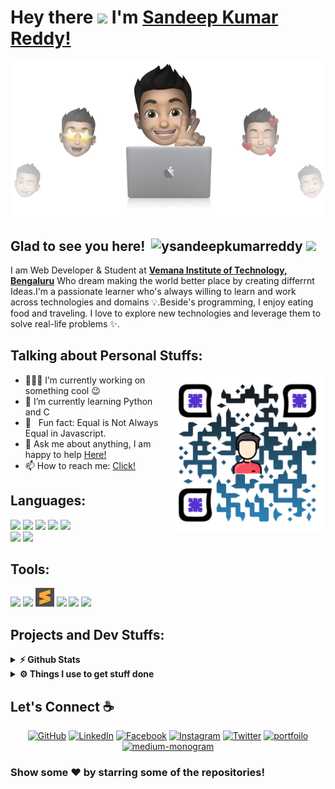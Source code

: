 # Hey there <img src="https://media.giphy.com/media/hvRJCLFzcasrR4ia7z/giphy.gif" width="38px"> I'm [Sandeep Kumar Reddy!](https://github.com/ysandeepkumarreddy/)

<p align="center">
  <img src="https://github.com/ysandeepkumarreddy/ysandeepkumarreddy/blob/main/cover-sandeep.png" />
</p>

## Glad to see you here! &nbsp;<img src="https://komarev.com/ghpvc/?username=ysandeepkumarreddy&label=Profile%20views&color=0e75b6&style=flat" alt="ysandeepkumarreddy" /> ![](https://img.shields.io/github/followers/ysandeepkumarreddy?label=Follow&style=social)

I am Web Developer & Student at **[Vemana Institute of Technology, Bengaluru](https://vemanait.edu.in/)** Who dream making the world better place by creating differrnt Ideas.I'm a passionate learner who's always willing to learn and work across technologies and domains 💡.Beside's programming, I enjoy eating food and traveling. I love to explore new technologies and leverage them to solve real-life problems ✨.

 
## Talking about Personal Stuffs:

<img align="right" alt="qr-code" src="https://github.com/ysandeepkumarreddy/ysandeepkumarreddy/blob/main/qr-code.svg?raw=true" width="250" height="250"/>

- 👨🏽‍💻 I’m currently working on something cool :wink:
- 🌱 I’m currently learning Python and C
- 👾 &nbsp; Fun fact: Equal is Not Always Equal in Javascript.
- 💬 Ask me about anything, I am happy to help [Here!](https://github.com/ysandeepkumarreddy/ysandeepkumarreddy/issues/1)
- 📫 How to reach me: [Click!](https://www.ysandeep.me/contact)


## Languages:
<code><a href="https://developer.mozilla.org/en-US/docs/Web/JavaScript" target="_blank"><img height="30" src="https://devicon.dev/devicon.git/icons/javascript/javascript-original.svg"></a></code>
<code><a href="https://www.w3schools.com/css/" target="_blank"><img height="30" src="https://devicon.dev/devicon.git/icons/css3/css3-original-wordmark.svg"></a></code>
<code><a href="https://www.w3.org/html/" target="_blank"><img height="30" src="https://devicon.dev/devicon.git/icons/html5/html5-original-wordmark.svg"></a></code>
<code><a href="https://www.w3schools.com/cpp/" target="_blank"><img height="30" src="https://devicon.dev/devicon.git/icons/cplusplus/cplusplus-original.svg"></a></code>
<code><a href="https://www.cprogramming.com/" target="_blank"><img height="30" src="https://devicon.dev/devicon.git/icons/c/c-original.svg"></a></code>
<code><a href="https://www.python.org" target="_blank"> <img height="30" src="https://devicons.github.io/devicon/devicon.git/icons/python/python-original.svg"></a></code>
<code><a href="https://git-scm.com/" target="_blank"><img height="30" src="https://devicon.dev/devicon.git/icons/git/git-original.svg"></a></code>

## Tools:

<code><a href="https://ubuntu.com/" target="_blank"><img height="30" src="https://devicon.dev/devicon.git/icons/ubuntu/ubuntu-plain.svg"></a></code>
<code><a href="https://visualstudio.microsoft.com/" target="_blank"><img height="30" src="https://devicon.dev/devicon.git/icons/visualstudio/visualstudio-plain.svg"></a></code>
<code><a href="https://www.sublimetext.com/" target="_blank"><img height="30" src="https://github.com/ysandeepkumarreddy/ysandeepkumarreddy/blob/main/Screenshot%20from%202020-12-04%2020-45-39.png"/></a></code>
<code><a href="https://www.gimp.org/" target="_blank"><img height="32" src="https://devicon.dev/devicon.git/icons/gimp/gimp-original.svg"></a></code>
<code><a href="https://www.darktable.org/" target="_blank"><img height="33" src="https://upload.wikimedia.org/wikipedia/commons/thumb/7/7b/Darktable_icon.svg/512px-Darktable_icon.svg.png"/></a></code>
<code><a href="https://www.netlify.com/" target="_blank"><img height="33" src="https://iconape.com/wp-content/png_logo_vector/netlify.png"/></a></code>

## Projects and Dev Stuffs:

 <details>
  <summary><b>⚡ Github Stats</b></summary>
 <img height="180em" src="https://github-readme-stats.vercel.app/api?username=ysandeepkumarreddy&show_icons=true&theme=gotham" /> 
<img height="180em" src="https://github-readme-stats.vercel.app/api/top-langs/?username=ysandeepkumarreddy&exclude_repo=KNN-Image-Classification&show_icons=true&theme=gotham&layout=compact&langs_count=8"/>  

![GitHub Streak](https://github-readme-streak-stats.herokuapp.com/?user=ysandeepkumarreddy&theme=highcontrast)

</details> 

 <details>	
  <br />
  <summary><b>⚙️ Things I use to get stuff done</b></summary>
  	<ul>
  	    <li><b>OS: </b>Windows 10 20H2 <img src="https://img.icons8.com/fluent/20/000000/windows-10.png"/> </li>
	    <li><b>Laptop: </b> Lenovo Yoga 500 14-ISK</li>
	    <li><b>Specs:</b> Intel i5 6200U | GeForce 920M | 8GB Ram | 480 GB SSD </li>
  	    <li><b>Browser: </b> Google Chrome <img src="https://img.icons8.com/color/20/000000/chrome--v1.png"/></li>
	    <li><b>Code Editor:</b> VSCode <img src="https://img.icons8.com/fluent/20/000000/visual-studio-code-2019.png"/> - The best editor out there</li>
	    <br/>
	</ul>	
</details>

## Let's Connect :coffee:
<p align="center">
	<a href="https://telegram.dog/ysandeepkumarreddy/" target="_blank"><img src="https://img.icons8.com/bubbles/50/000000/telegram-app.png" alt="GitHub"/></a>
	<a href="https://www.linkedin.com/in/ysandeepkumarreddy/" target="_blank"><img src="https://img.icons8.com/bubbles/50/000000/linkedin.png" alt="LinkedIn"/></a>
	<a href="https://www.facebook.com/ysandeepkumarreddy/" target="_blank"><img src="https://img.icons8.com/bubbles/50/000000/facebook-new.png" alt="Facebook"/></a>
	<a href="https://www.instagram.com/ysandeepkumarreddy/" target="_blank"><img src="https://img.icons8.com/bubbles/50/000000/instagram.png" alt="Instagram"/></a>
	<a href="https://twitter.com/iamsandeep" target="_blank"><img src="https://img.icons8.com/bubbles/50/000000/twitter.png" alt="Twitter"/></a>
	<a href="https://ysandeep.me/" target="_blank"><img src="https://img.icons8.com/bubbles/50/000000/chrome.png" alt="portfoilo"/></a>
	<a href="https://medium.com/@ysandeepkumarreddy/" target="_blank"><img src="https://img.icons8.com/bubbles/50/000000/medium-new.png" alt="medium-monogram"/></a>
</p>


### Show some ❤️ by starring some of the repositories!
	




